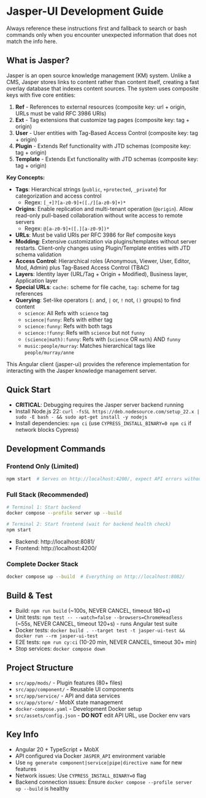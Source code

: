 # Jasper-UI Development Guide

Always reference these instructions first and fallback to search or bash commands only when you encounter unexpected information that does not match the info here.

## What is Jasper?

Jasper is an open source knowledge management (KM) system. Unlike a CMS, Jasper stores links to content rather than content itself, creating a fast overlay database that indexes content sources. The system uses composite keys with five core entities:

1. **Ref** - References to external resources (composite key: url + origin, URLs must be valid RFC 3986 URIs)
2. **Ext** - Tag extensions that customize tag pages (composite key: tag + origin)
3. **User** - User entities with Tag-Based Access Control (composite key: tag + origin)
4. **Plugin** - Extends Ref functionality with JTD schemas (composite key: tag + origin)
5. **Template** - Extends Ext functionality with JTD schemas (composite key: tag + origin)

**Key Concepts:**
- **Tags**: Hierarchical strings (`public`, `+protected`, `_private`) for categorization and access control
  - Regex: `[_+]?[a-z0-9]+([./][a-z0-9]+)*`
- **Origins**: Enable replication and multi-tenant operation (`@origin`). Allow read-only pull-based collaboration without write access to remote servers
  - Regex: `@[a-z0-9]+([.][a-z0-9])*`
- **URLs**: Must be valid URIs per RFC 3986 for Ref composite keys
- **Modding**: Extensive customization via plugins/templates without server restarts. Client-only changes using Plugin/Template entities with JTD schema validation
- **Access Control**: Hierarchical roles (Anonymous, Viewer, User, Editor, Mod, Admin) plus Tag-Based Access Control (TBAC)
- **Layers**: Identity layer (URL/Tag + Origin + Modified), Business layer, Application layer
- **Special URLs**: `cache:` scheme for file cache, `tag:` scheme for tag references
- **Querying**: Set-like operators (`:` and, `|` or, `!` not, `()` groups) to find content
  - `science`: All Refs with `science` tag
  - `science|funny`: Refs with either tag
  - `science:funny`: Refs with both tags
  - `science:!funny`: Refs with `science` but not `funny`
  - `(science|math):funny`: Refs with (`science` OR `math`) AND `funny`
  - `music:people/murray`: Matches hierarchical tags like `people/murray/anne`

This Angular client (jasper-ui) provides the reference implementation for interacting with the Jasper knowledge management server.

## Quick Start

- **CRITICAL**: Debugging requires the Jasper server backend running
- Install Node.js 22: `curl -fsSL https://deb.nodesource.com/setup_22.x | sudo -E bash - && sudo apt-get install -y nodejs`
- Install dependencies: `npm ci` (use `CYPRESS_INSTALL_BINARY=0 npm ci` if network blocks Cypress)

## Development Commands

### Frontend Only (Limited)
```bash
npm start  # Serves on http://localhost:4200/, expect API errors without backend
```

### Full Stack (Recommended)
```bash
# Terminal 1: Start backend
docker compose --profile server up --build

# Terminal 2: Start frontend (wait for backend health check)
npm start
```
- Backend: http://localhost:8081/
- Frontend: http://localhost:4200/

### Complete Docker Stack
```bash
docker compose up --build  # Everything on http://localhost:8082/
```

## Build & Test

- Build: `npm run build` (~100s, NEVER CANCEL, timeout 180+s)
- Unit tests: `npm test -- --watch=false --browsers=ChromeHeadless` (~55s, NEVER CANCEL, timeout 120+s) - runs Angular test suite
- Docker tests: `docker build . --target test -t jasper-ui-test && docker run --rm jasper-ui-test`
- E2E tests: `npm run cy:ci` (10-20 min, NEVER CANCEL, timeout 30+ min)
- Stop services: `docker compose down`

## Project Structure

- `src/app/mods/` - Plugin features (80+ files)
- `src/app/component/` - Reusable UI components
- `src/app/service/` - API and data services
- `src/app/store/` - MobX state management
- `docker-compose.yaml` - Development Docker setup
- `src/assets/config.json` - **DO NOT** edit API URL, use Docker env vars

## Key Info

- Angular 20 + TypeScript + MobX
- API configured via Docker `JASPER_API` environment variable
- Use `ng generate component|service|pipe|directive name` for new features
- Network issues: Use `CYPRESS_INSTALL_BINARY=0` flag
- Backend connection issues: Ensure `docker compose --profile server up --build` is healthy